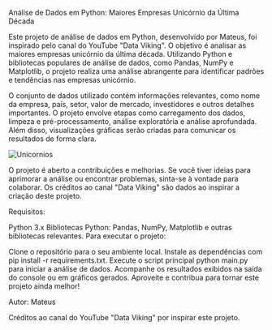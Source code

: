 Análise de Dados em Python: Maiores Empresas Unicórnio da Última Década

Este projeto de análise de dados em Python, desenvolvido por Mateus, foi inspirado pelo canal do YouTube "Data Viking". O objetivo é analisar as maiores empresas unicórnio da última década. Utilizando Python e bibliotecas populares de análise de dados, como Pandas, NumPy e Matplotlib, o projeto realiza uma análise abrangente para identificar padrões e tendências nas empresas unicórnio.

O conjunto de dados utilizado contém informações relevantes, como nome da empresa, país, setor, valor de mercado, investidores e outros detalhes importantes. O projeto envolve etapas como carregamento dos dados, limpeza e pré-processamento, análise exploratória e análise aprofundada. Além disso, visualizações gráficas serão criadas para comunicar os resultados de forma clara.

![Unicornios](https://github.com/mateussoliv/Empresas-Unicornios-DataAnalyst/assets/91861565/386eb95e-3136-4783-b86b-2e331ff4abde)

O projeto é aberto a contribuições e melhorias. Se você tiver ideias para aprimorar a análise ou encontrar problemas, sinta-se à vontade para colaborar. Os créditos ao canal "Data Viking" são dados ao inspirar a criação deste projeto.

Requisitos:

Python 3.x
Bibliotecas Python: Pandas, NumPy, Matplotlib e outras bibliotecas relevantes.
Para executar o projeto:

Clone o repositório para o seu ambiente local.
Instale as dependências com pip install -r requirements.txt.
Execute o script principal python main.py para iniciar a análise de dados.
Acompanhe os resultados exibidos na saída do console ou em gráficos gerados.
Aproveite e contribua para tornar este projeto ainda melhor!

Autor: Mateus

Créditos ao canal do YouTube "Data Viking" por inspirar este projeto.
